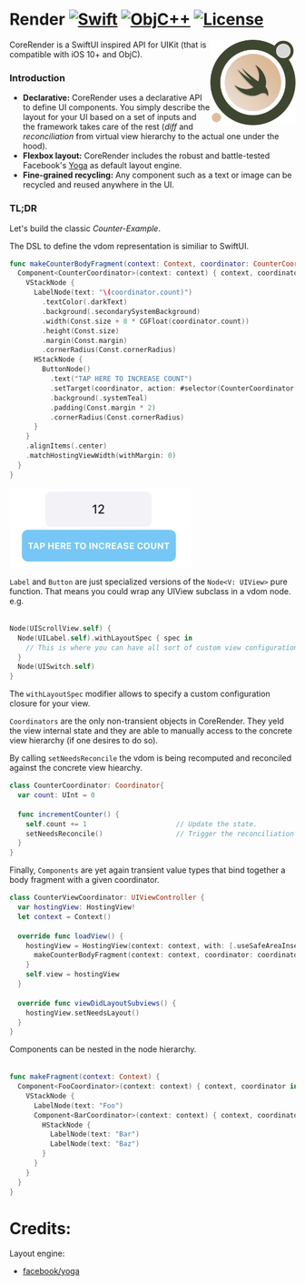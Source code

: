 # Render [![Swift](https://img.shields.io/badge/swift-5.1-orange.svg?style=flat)](#) [![ObjC++](https://img.shields.io/badge/ObjC++-blue.svg?style=flat)](#) [![License](https://img.shields.io/badge/license-MIT-blue.svg?style=flat)](https://opensource.org/licenses/MIT)

<img src="docs/assets/logo.png" width=150 alt="Render" align=right />

CoreRender is a SwiftUI inspired API for UIKit (that is compatible with iOS 10+ and ObjC).


### Introduction

* **Declarative:** CoreRender uses a declarative API to define UI components. You simply describe the layout for your UI based on a set of inputs and the framework takes care of the rest (*diff* and *reconciliation* from virtual view hierarchy to the actual one under the hood).
* **Flexbox layout:** CoreRender includes the robust and battle-tested Facebook's [Yoga](https://facebook.github.io/yoga/) as default layout engine.
* **Fine-grained recycling:** Any component such as a text or image can be recycled and reused anywhere in the UI.

### TL;DR

Let's build the classic *Counter-Example*.

The DSL to define the vdom representation is similiar to SwiftUI.

```swift
func makeCounterBodyFragment(context: Context, coordinator: CounterCoordinator) -> OpaqueNodeBuilder {
  Component<CounterCoordinator>(context: context) { context, coordinator in
    VStackNode {
      LabelNode(text: "\(coordinator.count)")
        .textColor(.darkText)
        .background(.secondarySystemBackground)
        .width(Const.size + 8 * CGFloat(coordinator.count))
        .height(Const.size)
        .margin(Const.margin)
        .cornerRadius(Const.cornerRadius)
      HStackNode {
        ButtonNode()
          .text("TAP HERE TO INCREASE COUNT")
          .setTarget(coordinator, action: #selector(CounterCoordinator.increase), for: .touchUpInside)
          .background(.systemTeal)
          .padding(Const.margin * 2)
          .cornerRadius(Const.cornerRadius)
      }
    }
    .alignItems(.center)
    .matchHostingViewWidth(withMargin: 0)
  }
}
```

<img src="docs/assets/screen_2.png" width=320 alt="screen" />

`Label` and `Button` are just specialized versions of the `Node<V: UIView>` pure function.
That means you could wrap any UIView subclass in a vdom node. e.g.
```swift

Node(UIScrollView.self) {
  Node(UILabel.self).withLayoutSpec { spec in 
    // This is where you can have all sort of custom view configuration.
  }
  Node(UISwitch.self)
}

```
The `withLayoutSpec` modifier allows to specify a custom configuration closure for your view.

 `Coordinators`  are the only non-transient objects in CoreRender. They yeld the view internal state and 
 they are able to manually access to the concrete view hierarchy (if one desires to do so).
 
 By calling  `setNeedsReconcile`  the vdom is being recomputed and reconciled against the concrete view hiearchy.

```swift
class CounterCoordinator: Coordinator{
  var count: UInt = 0

  func incrementCounter() {
    self.count += 1                      // Update the state.
    setNeedsReconcile()                  // Trigger the reconciliation algorithm on the view hiearchy associated to this coordinator.
  }
}
```

Finally,  `Components` are yet again transient value types that bind together a body fragment with a
given coordinator.

```swift
class CounterViewCoordinator: UIViewController {
  var hostingView: HostingView!
  let context = Context()

  override func loadView() {
    hostingView = HostingView(context: context, with: [.useSafeAreaInsets]) { context in
      makeCounterBodyFragment(context: context, coordinator: coordinator)
    }
    self.view = hostingView
  }
    
  override func viewDidLayoutSubviews() {
    hostingView.setNeedsLayout()
  }
}
```

Components can be nested in the node hierarchy.

```swift

func makeFragment(context: Context) {
  Component<FooCoordinator>(context: context) { context, coordinator in
    VStackNode {
      LabelNode(text: "Foo")
      Component<BarCoordinator>(context: context) { context, coordinator in
        HStackNode {
          LabelNode(text: "Bar")
          LabelNode(text: "Baz")
        }
      }
    }
  }
}

```

# Credits:
Layout engine:

* [facebook/yoga](https://github.com/facebook/yoga)
